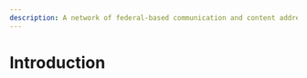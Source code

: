 ```yaml
---
description: A network of federal-based communication and content addressing based storage
---
```


# Introduction

&#x20;
